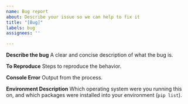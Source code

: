 ```yaml
---
name: Bug report
about: Describe your issue so we can help to fix it
title: "[Bug]"
labels: bug
assignees: ''

---
```


**Describe the bug**
A clear and concise description of what the bug is.

**To Reproduce**
Steps to reproduce the behavior.

**Console Error**
Output from the process.

**Environment Description**
Which operating system were you running this on, and which packages were installed into your environment (`pip list`).
